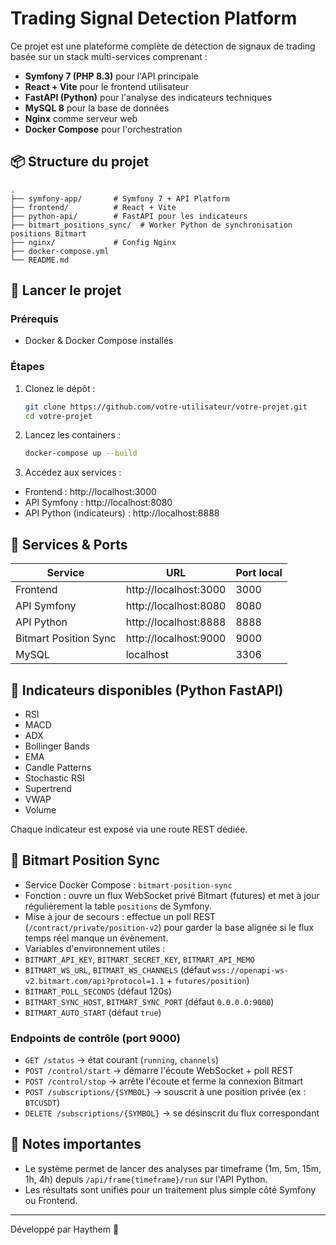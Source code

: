# Trading Signal Detection Platform

Ce projet est une plateforme complète de détection de signaux de trading basée sur un stack multi-services comprenant :
- **Symfony 7 (PHP 8.3)** pour l'API principale
- **React + Vite** pour le frontend utilisateur
- **FastAPI (Python)** pour l'analyse des indicateurs techniques
- **MySQL 8** pour la base de données
- **Nginx** comme serveur web
- **Docker Compose** pour l'orchestration

## 📦 Structure du projet

```
.
├── symfony-app/       # Symfony 7 + API Platform
├── frontend/          # React + Vite
├── python-api/        # FastAPI pour les indicateurs
├── bitmart_positions_sync/  # Worker Python de synchronisation positions Bitmart
├── nginx/             # Config Nginx
├── docker-compose.yml
└── README.md
```

## 🚀 Lancer le projet

### Prérequis
- Docker & Docker Compose installés

### Étapes
1. Clonez le dépôt :
   ```bash
   git clone https://github.com/votre-utilisateur/votre-projet.git
   cd votre-projet
   ```

2. Lancez les containers :
   ```bash
   docker-compose up --build
   ```

3. Accédez aux services :
- Frontend : http://localhost:3000
- API Symfony : http://localhost:8080
- API Python (indicateurs) : http://localhost:8888

## 🔧 Services & Ports

| Service      | URL                   | Port local |
|-------------|-----------------------|------------|
| Frontend    | http://localhost:3000  | 3000       |
| API Symfony | http://localhost:8080  | 8080       |
| API Python  | http://localhost:8888  | 8888       |
| Bitmart Position Sync | http://localhost:9000  | 9000       |
| MySQL       | localhost              | 3306       |

## 🧩 Indicateurs disponibles (Python FastAPI)
- RSI
- MACD
- ADX
- Bollinger Bands
- EMA
- Candle Patterns
- Stochastic RSI
- Supertrend
- VWAP
- Volume

Chaque indicateur est exposé via une route REST dédiée.

## 🔄 Bitmart Position Sync
- Service Docker Compose : `bitmart-position-sync`
- Fonction : ouvre un flux WebSocket privé Bitmart (futures) et met à jour régulièrement la table `positions` de Symfony.
- Mise à jour de secours : effectue un poll REST (`/contract/private/position-v2`) pour garder la base alignée si le flux temps réel manque un évènement.
- Variables d'environnement utiles :
- `BITMART_API_KEY`, `BITMART_SECRET_KEY`, `BITMART_API_MEMO`
- `BITMART_WS_URL`, `BITMART_WS_CHANNELS` (défaut `wss://openapi-ws-v2.bitmart.com/api?protocol=1.1` + `futures/position`)
- `BITMART_POLL_SECONDS` (défaut 120s)
- `BITMART_SYNC_HOST`, `BITMART_SYNC_PORT` (défaut `0.0.0.0:9000`)
- `BITMART_AUTO_START` (défaut `true`)

### Endpoints de contrôle (port 9000)
- `GET /status` → état courant (`running`, `channels`)
- `POST /control/start` → démarre l'écoute WebSocket + poll REST
- `POST /control/stop` → arrête l'écoute et ferme la connexion Bitmart
- `POST /subscriptions/{SYMBOL}` → souscrit à une position privée (ex : `BTCUSDT`)
- `DELETE /subscriptions/{SYMBOL}` → se désinscrit du flux correspondant

## 📝 Notes importantes
- Le système permet de lancer des analyses par timeframe (1m, 5m, 15m, 1h, 4h) depuis `/api/frame{timeframe}/run` sur l'API Python.
- Les résultats sont unifiés pour un traitement plus simple côté Symfony ou Frontend.

---

Développé par Haythem 🚀
